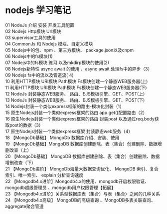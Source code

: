# nodejs 学习笔记


01 NodeJs 介绍 安装 开发工具配置  
02 Nodejs Http模块 Url模块  
03 supervisor工具的使用   
04 CommonJs 和 Nodejs 模块、自定义模块   
05 Nodejs中的包、npm 、第三方模块、 package.json以及cnpm   
06 Nodejs中的fs模块(1)   
07 Nodejs中的fs模块 练习 以及mkdirp模块的使用(2)   
08 Nodejs新特性 async await  的使用 、async await 处理fs中的异步（3）  
09 Nodejs fs中的流以及管道流( 4)  
10 利用HTTP模块 URl模块 Path模块 Fs模块创建一个静态WEB服务器(上)    
11 利用HTTP模块 URl模块 Path模块 Fs模块创建一个静态WEB服务器(下)  
12 NodeJs 封装静态WEB服务、 路由、EJS模板引擎、GET、POST(上)      
13 NodeJs 封装静态WEB服务、 路由、EJS模板引擎、GET、POST(下)     
14 Nodejs封装一个类似express框架的路由-模块化封装（1）    
15 原生Nodejs封装一个类似express框架的路由 app.get()配置路由（2）   
16 原生Nodejs封装一个类似express框架的路由 封装post 以及通过req.body获取post的数据（3）  
17 原生Nodejs封装一个类似express框架  封装静态web服务（4）    
18 【MongoDb基础】 MongoDb 数据库介绍、安装、使用   
19 【MongoDb基础】MongoDB 数据库创建删除、表（集合）创建删除、数据增删改查（上）  
20 【MongoDb基础】 MongoDB 数据库创建删除、表（集合）创建删除、数据增删改查（下）   
21 【MongoDb进阶】 MongoDb海量大数据查询优化、 MongoDB 索引、复合索引、唯一索引、 explain 分析查询速度      
22 【Mongodb4.x进阶】Mongodb4.x的使用、mongodb开启权限验证、 mongodb超级管理员 、mongodb用户权限管理【拓展】      
23 【Mongodb4.x进阶】关系型数据库表（集合）与表（集合）之间的几种关系     
24 【Mongodb4.x高级】 MongoDB的高级查询 、MongoDB多表关联查询、aggregate聚合管道    











